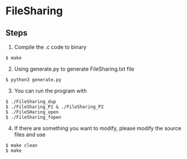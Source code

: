 # FileSharing
## Steps
1. Compile the .c code to binary
```command
$ make
```

2. Using generate.py to generate FileSharing.txt file
```command
$ python3 generate.py
```

3. You can run the program with
```command
$ ./FileSharing_dup
$ ./FileSharing_P1 & ./FileSharing_P2
$ ./FileSHaring_open
$ ./FileSharing_fopen
```

4. If there are something you want to modify, please modify the source files and use
```command
$ make clean
$ make
```
